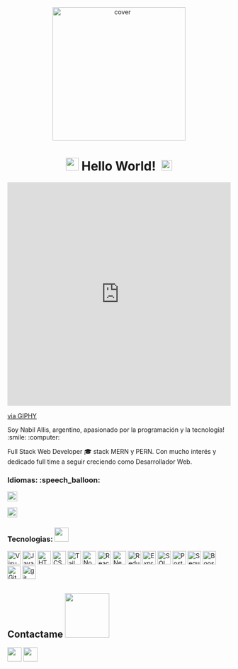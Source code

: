 <div align="center">
<img width="auto" height = "300" src="https://miro.medium.com/max/1000/1*UJkYsrYLJc0taD-ZY_D1mg.gif" alt="cover" />
</div>


<h1 align="center"> <img src="https://github.com/TheDudeThatCode/TheDudeThatCode/blob/master/Assets/Hi.gif" width="29px"> Hello World! &nbsp;<img src="https://github.com/TheDudeThatCode/TheDudeThatCode/blob/master/Assets/Earth.gif" width="24px"></h1>



<div >
<img align="right" width="auto" height = "100" src="https://static.wixstatic.com/media/669128_ec1c7a78e9694aec8a07c2e48b292ae1~mv2.gif" alt="cover" />
  <div style="width:100%;height:0;padding-bottom:100%;position:relative;"><iframe src="https://giphy.com/embed/fuJPZBIIqzbt1kAYVc" width="100%" height="100%" style="position:absolute" frameBorder="0" class="giphy-embed" allowFullScreen></iframe></div><p><a href="https://giphy.com/gifs/HostGator-webhosting-hostgator-webhost-fuJPZBIIqzbt1kAYVc">via GIPHY</a></p>
 </div>
<p>Soy Nabil Allis, argentino, apasionado por la programación y la tecnología! :smile: :computer: <p/>

 Full Stack Web Developer 🎓 stack MERN y PERN. Con mucho interés y dedicado full time a seguir creciendo como Desarrollador Web.
</p>

<h3> Idiomas: :speech_balloon: </h3>
<p>
    <p> <img alt="ES" src="https://png.pngtree.com/png-clipart/20200401/original/pngtree-spain-flag-transparent-watercolor-painted-brush-png-image_5331199.jpg" height="22" data-canonical-src="https://png.pngtree.com/png-clipart/20200401/original/pngtree-spain-flag-transparent-watercolor-painted-brush-png-image_5331199.jpg" style="max-width:100%;"> 
    </p>
    <p> <img src="https://e7.pngegg.com/pngimages/922/661/png-clipart-england-business-english-service-industry-united-kingdom-child-english.png" alt="UK" height="22" data-canonical-src="https://e7.pngegg.com/pngimages/922/661/png-clipart-england-business-english-service-industry-united-kingdom-child-english.png" style="max-width:100%;"> 
    </p>
</p>

<h3> Tecnologias: <img src = "https://media2.giphy.com/media/QssGEmpkyEOhBCb7e1/giphy.gif?cid=ecf05e47a0n3gi1bfqntqmob8g9aid1oyj2wr3ds3mg700bl&rid=giphy.gif" width="32px"> </h3> 
<p>
    <a><img height="30" alt="Visual Studio Code" src="https://code.visualstudio.com/assets/branding/app-icon.png" data-canonical-src="https://upload.wikimedia.org/wikipedia/commons/thumb/2/2d/Visual_Studio_Code_1.18_icon.svg/1024px-Visual_Studio_Code_1.18_icon.svg.png" style="max-width:100%;"></a>
    <a><img height="30" alt="Javascript" src="https://camo.githubusercontent.com/1f7186a9be6da41cf90bd5d97a203962e6e47b67ac401c52e87e4afe42a25235/68747470733a2f2f75706c6f61642e77696b696d656469612e6f72672f77696b6970656469612f636f6d6d6f6e732f7468756d622f362f36612f4a6176615363726970742d6c6f676f2e706e672f34383070782d4a6176615363726970742d6c6f676f2e706e67" data-canonical-src="https://upload.wikimedia.org/wikipedia/commons/thumb/6/6a/JavaScript-logo.png/480px-JavaScript-logo.png" style="max-width:100%;"></a>
   <a><img height="30" alt="HTML" src="https://camo.githubusercontent.com/0821ae25cbd292f1c724d2fbf808a78136e61c72ec42a1a961d2be9288441930/68747470733a2f2f7777772e77332e6f72672f68746d6c2f6c6f676f2f646f776e6c6f6164732f48544d4c355f4c6f676f5f3531322e706e67" data-canonical-src="https://www.w3.org/html/logo/downloads/HTML5_Logo_512.png" style="max-width:100%;"></a>
    <a><img height="30" alt="CSS" src="https://w7.pngwing.com/pngs/696/424/png-transparent-logo-css-css3-thumbnail.png" data-canonical-src="https://cdn.worldvectorlogo.com/logos/css3.svg" style="max-width:100%;"></a>
 <a><img height="30" alt="Tailwind" src="https://w7.pngwing.com/pngs/106/519/png-transparent-tailwind-css-hd-logo.png" data-canonical-src="https://w7.pngwing.com/pngs/106/519/png-transparent-tailwind-css-hd-logo.png" style="max-width:100%;"></a>
    <a><img height="30" alt="NodeJS" src="https://camo.githubusercontent.com/5960a94910072a8125463fe9061ca9712a6388b8b37ace636f89740bac455d61/68747470733a2f2f63646e342e69636f6e66696e6465722e636f6d2f646174612f69636f6e732f6c6f676f732d616e642d6272616e64732f3531322f3233335f4e6f64655f4a735f6c6f676f2d3531322e706e67" data-canonical-src="https://cdn4.iconfinder.com/data/icons/logos-and-brands/512/233_Node_Js_logo-512.png" style="max-width:100%;"></a>
    <a><img height="30" alt="React" src="https://camo.githubusercontent.com/42d79599b684d4449d0fab6ee8df849c39fa0148993c7680b85210494dda4599/68747470733a2f2f63646e342e69636f6e66696e6465722e636f6d2f646174612f69636f6e732f6c6f676f732d332f3630302f52656163742e6a735f6c6f676f2d3531322e706e67" data-canonical-src="https://cdn4.iconfinder.com/data/icons/logos-3/600/React.js_logo-512.png" style="max-width:100%;"></a>
     <a><img height="30" alt="Next" src="https://w7.pngwing.com/pngs/87/586/png-transparent-next-js-hd-logo.png" data-canonical-src="https://w7.pngwing.com/pngs/87/586/png-transparent-next-js-hd-logo.png" style="max-width:100%;"></a>
    <a><img height="30" alt="Redux" src="https://camo.githubusercontent.com/d3d1874579d4c426185cc3f0b5819d05cad0e3cb0d62ce2b182daea2abab84b3/68747470733a2f2f696d672e69636f6e73382e636f6d2f636f6c6f722f34382f3030303030302f72656475782e706e67" data-canonical-src="https://img.icons8.com/color/48/000000/redux.png" style="max-width:100%;"></a>
    <a><img height="30" alt="Express" src="https://camo.githubusercontent.com/7ec3abcd6d3c307833892183db0fc207c73786e2852517daa0c5be09456663af/68747470733a2f2f656e637279707465642d74626e302e677374617469632e636f6d2f696d616765733f713d74626e3a414e6439476352504479522d586237304473614d64726b3238627431445a36785a3036317a42444b657726757371703d434155" data-canonical-src="https://encrypted-tbn0.gstatic.com/images?q=tbn:ANd9GcRPDyR-Xb70DsaMdrk28bt1DZ6xZ061zBDKew&amp;usqp=CAU" style="max-width:100%;"></a>
    <a><img height="30" alt="SQL" src="https://camo.githubusercontent.com/e1cd7d44e225fb4df5f1c3675101bccfa1a7dcaf97a4b5993262f95ecf0f1e96/68747470733a2f2f7777772e6c6f676f6c796e782e636f6d2f696d616765732f6c6f676f6c796e782f63302f63306638346439353039643636393061373063653463353936663734306336322e706e67" data-canonical-src="https://www.logolynx.com/images/logolynx/c0/c0f84d9509d6690a70ce4c596f740c62.png" style="max-width:100%;"></a>
    <a><img height="30" alt="PostgreSQL" src="https://camo.githubusercontent.com/2717985f26463c118a5e93fd5ab74cbafe4dd5c9e9a9ca4bf2af249baf4d92a7/68747470733a2f2f75706c6f61642e77696b696d656469612e6f72672f77696b6970656469612f636f6d6d6f6e732f7468756d622f322f32392f506f737467726573716c5f656c657068616e742e7376672f3132303070782d506f737467726573716c5f656c657068616e742e7376672e706e67" data-canonical-src="https://upload.wikimedia.org/wikipedia/commons/thumb/2/29/Postgresql_elephant.svg/1200px-Postgresql_elephant.svg.png" style="max-width:100%;"></a>
    <a><img height="30" alt="Sequelize ORM" src="https://i.blogs.es/91493f/sequelize/1366_2000.png" data-canonical-src="https://cdn.worldvectorlogo.com/logos/sequelize.svg" style="max-width:100%;"></a>
    <a><img height="30" alt="Boostrap" src="https://user-images.githubusercontent.com/102767792/190028134-a4f2b0f9-b513-4cb2-8e67-963f3b2b490c.png" data-canonical-src="https://upload.wikimedia.org/wikipedia/commons/a/ab/Swagger-logo.png" style="max-width:100%;"></a>
    <a><img height="30" alt="Github" src="https://camo.githubusercontent.com/eff93eb40f9cb9691cdbedba4158b8acca6e4a33d723234f5135cea107381a05/68747470733a2f2f63646e342e69636f6e66696e6465722e636f6d2f646174612f69636f6e732f69636f6e73696d706c652d6c6f676f74797065732f3531322f6769746875622d3531322e706e67" data-canonical-src="https://cdn4.iconfinder.com/data/icons/iconsimple-logotypes/512/github-512.png" style="max-width:100%;"></a>
    <a><img height="30" alt="git" src="https://camo.githubusercontent.com/eb88d34dc21a1762c4097fb7b8a56202198c252561d7ac4fb245d8388091c3eb/68747470733a2f2f65372e706e676567672e636f6d2f706e67696d616765732f3731332f3535382f706e672d636c69706172742d636f6d70757465722d69636f6e732d70726f2d6769742d6769746875622d6c6f676f2d746578742d6c6f676f2d7468756d626e61696c2e706e67" data-canonical-src="https://e7.pngegg.com/pngimages/713/558/png-clipart-computer-icons-pro-git-github-logo-text-logo-thumbnail.png" style="max-width:100%;"></a>
    
<h2> Contactame <img src='https://raw.githubusercontent.com/ShahriarShafin/ShahriarShafin/main/Assets/handshake.gif' width="100px"> </h2>
<a href = 'https://www.linkedin.com/in/nabil-allis/'> <img width = '32px' align= 'center' src="https://raw.githubusercontent.com/rahulbanerjee26/githubAboutMeGenerator/main/icons/linked-in-alt.svg"/></a> 
<a href = 'https://www.github.com/Nabil014'> <img width = '32px' align= 'center' src="https://raw.githubusercontent.com/rahulbanerjee26/githubAboutMeGenerator/main/icons/github.svg"/></a> 


<!--

